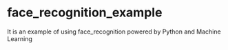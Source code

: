 # face_recognition_example
It is an example of using face_recognition powered by Python and Machine Learning
